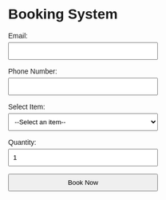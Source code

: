 <!DOCTYPE html>
<html lang="en">
<head>
    <meta charset="UTF-8">
    <meta name="viewport" content="width=device-width, initial-scale=1.0">
    <title> Notifications</title>
    <style>
        body {
            font-family: Arial, sans-serif;
            margin: 50px;
        }
        .booking-form {
            max-width: 300px;
            margin: auto;
        }
        .form-group {
            margin-bottom: 15px;
        }
        label {
            display: block;
            margin-bottom: 5px;
        }
        input, select, button {
            width: 100%;
            padding: 8px;
            box-sizing: border-box;
        }
        .notification {
            display: none;
            padding: 10px;
            margin-top: 20px;
        }
        .notification.success {
            background-color: #d4edda;
            color: #155724;
        }
        .notification.error {
            background-color: #f8d7da;
            color: #721c24;
        }
    </style>
</head>
<body>
<div class="booking-form">
    <h1>Booking System</h1>
    <div class="form-group">
        <label for="email">Email:</label>
        <input type="email" id="email" required>
    </div>
    <div class="form-group">
        <label for="phone">Phone Number:</label>
        <input type="tel" id="phone" required>
    </div>
    <div class="form-group">
        <label for="item-select">Select Item:</label>
        <select id="item-select" onchange="checkAvailability()">
            <option value="0" data-available="true">--Select an item--</option>
            <option value="1" data-available="true">Item 1 - Available</option>
            <option value="2" data-available="false">Item 2 - Unavailable</option>
            <option value="3" data-available="true">Item 3 - Available</option>
        </select>
    </div>
    <div class="form-group">
        <label for="quantity">Quantity:</label>
        <input type="number" id="quantity" value="1" min="1">
    </div>
    <button type="button" onclick="submitBooking()">Book Now</button>
    <div class="notification success" id="confirmation-message">Booking confirmed! Notification sent.</div>
    <div class="notification error" id="error-message">Selected seats are unavailable.</div>
</div>
<script>
    function checkAvailability() 
        {
        const itemSelect = document.getElementById('item-select');
        const available = itemSelect.options[itemSelect.selectedIndex].getAttribute('data-available');
        
        if (available === 'false') 
        {
            document.getElementById('error-message').style.display = 'block';
        } 
        else 
        {
            document.getElementById('error-message').style.display = 'none';
        }
    }

    function submitBooking() 
       {
        const email = document.getElementById('email').value;
        const phone = document.getElementById('phone').value;
        const itemSelect = document.getElementById('item-select');
        const available = itemSelect.options[itemSelect.selectedIndex].getAttribute('data-available');

        if (available === 'true') 
        {
            sendNotification(email, phone);
            document.getElementById('confirmation-message').style.display = 'block';
            document.getElementById('error-message').style.display = 'none';
        } 
        else 
        {
            document.getElementById('confirmation-message').style.display = 'none';
            document.getElementById('error-message').style.display = 'block';
        }
    }

    function sendNotification(email, phone) 
           {
        console.log(`Sending booking confirmation to ${email} and ${phone}`);
           }
</script>
</body>
</html>
